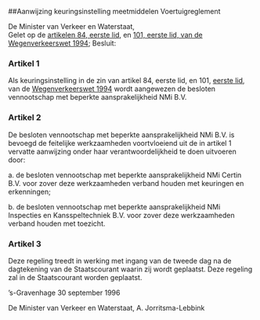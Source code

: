 <meta http-equiv='Content-Type' content='text/html; charset=utf-8' />

##Aanwijzing keuringsinstelling meetmiddelen Voertuigreglement

De Minister van Verkeer en Waterstaat,  
Gelet op de [artikelen 84, eerste lid](../../../../../../wet/wegenverkeerswet/1994/BWBR0006622/README.md), en [101, eerste lid, van de Wegenverkeerswet 1994](../../../../../../wet/wegenverkeerswet/1994/BWBR0006622/README.md);
Besluit:    

### Artikel  1  

Als keuringsinstelling in de zin van artikel 84, eerste lid, en 101, [eerste lid](../../../../../../wet/wegenverkeerswet/1994/BWBR0006622/README.md), van de [Wegenverkeerswet 1994](../../../../../../wet/wegenverkeerswet/1994/BWBR0006622/README.md) wordt aangewezen de besloten vennootschap met beperkte aansprakelijkheid NMi B.V. 

### Artikel  2  

De besloten vennootschap met beperkte aansprakelijkheid NMi B.V. is bevoegd de feitelijke werkzaamheden voortvloeiend uit de in artikel 1 vervatte aanwijzing onder haar verantwoordelijkheid te doen uitvoeren door: 

a.  de besloten vennootschap met beperkte aansprakelijkheid NMi Certin B.V. voor zover deze werkzaamheden verband houden met keuringen en erkenningen; 

b.  de besloten vennootschap met beperkte aansprakelijkheid NMi Inspecties en Kansspeltechniek B.V. voor zover deze werkzaamheden verband houden met toezicht.  

### Artikel  3  

Deze regeling treedt in werking met ingang van de tweede dag na de dagtekening van de Staatscourant waarin zij wordt geplaatst. 
Deze regeling zal in de Staatscourant worden geplaatst.   

’s-Gravenhage 
30 september 1996    

De 
Minister van Verkeer en Waterstaat, 
A. Jorritsma-Lebbink      

